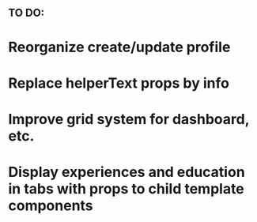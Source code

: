 ## TO DO:

# Reorganize create/update profile
# Replace helperText props by info
# Improve grid system for dashboard, etc.

# Display experiences and education in tabs with props to child template components

